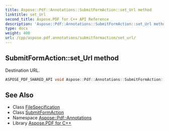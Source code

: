 ```yaml
---
title: Aspose::Pdf::Annotations::SubmitFormAction::set_Url method
linktitle: set_Url
second_title: Aspose.PDF for C++ API Reference
description: 'Aspose::Pdf::Annotations::SubmitFormAction::set_Url method. Destination URL in C++.'
type: docs
weight: 400
url: /cpp/aspose.pdf.annotations/submitformaction/set_url/
---
```

## SubmitFormAction::set_Url method


Destination URL.

```cpp
ASPOSE_PDF_SHARED_API void Aspose::Pdf::Annotations::SubmitFormAction::set_Url(System::SharedPtr<FileSpecification> value)
```

## See Also

* Class [FileSpecification](../../../aspose.pdf/filespecification/)
* Class [SubmitFormAction](../)
* Namespace [Aspose::Pdf::Annotations](../../)
* Library [Aspose.PDF for C++](../../../)
